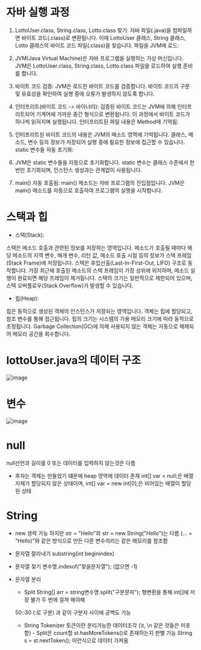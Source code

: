 # 자바 실행 과정

1. LottoUser.class, String.class, Lotto.class 찾기:
  자바 파일(.java)을 컴파일하면 바이트 코드(.class)로 변환됩니다. 이때 LottoUser 클래스, String 클래스, Lotto 클래스의 바이트 코드 파일(.class)을 찾습니다.
  파일을 JVM에 로드:
2. JVM(Java Virtual Machine)은 자바 프로그램을 실행하는 가상 머신입니다. JVM은 LottoUser.class, String.class, Lotto.class 파일을 로드하여 실행 준비를 합니다.

3. 바이트 코드 검증:
   JVM은 로드한 바이트 코드를 검증합니다. 바이트 코드의 구문 및 유효성을 확인하여 실행 중에 오류가 발생하지 않도록 합니다.
  
4. 인터프리트(바이트 코드 -> 바이너리):
  검증된 바이트 코드는 JVM에 의해 인터프리트되어 기계어에 가까운 중간 형식으로 변환됩니다. 이 과정에서 바이트 코드가 하나씩 읽혀지며 실행됩니다.
  인터프리트된 파일 내용은 Method에 기억됨:

5. 인터프리트된 바이트 코드의 내용은 JVM의 메소드 영역에 기억됩니다. 클래스, 메소드, 변수 등의 정보가 저장되어 실행 중에 필요한 정보에 접근할 수 있습니다.
   static 변수들 자동 초기화: 

6. JVM은 static 변수들을 자동으로 초기화합니다. static 변수는 클래스 수준에서 한 번만 초기화되며, 인스턴스 생성과는 관계없이 사용됩니다.

7. main() 자동 호출됨:
   main() 메소드는 자바 프로그램의 진입점입니다. JVM은 main() 메소드를 자동으로 호출하여 프로그램의 실행을 시작합니다.

# 스택과 힙
- 스택(Stack):

스택은 메소드 호출과 관련된 정보를 저장하는 영역입니다.
메소드가 호출될 때마다 해당 메소드의 지역 변수, 매개 변수, 리턴 값, 메소드 호출 시점 등의 정보가 스택 프레임(Stack Frame)에 저장됩니다.
스택은 후입선출(Last-In-First-Out, LIFO) 구조로 동작합니다. 가장 최근에 호출된 메소드의 스택 프레임이 가장 상위에 위치하며, 메소드 실행이 완료되면 해당 프레임이 제거됩니다.
스택의 크기는 일반적으로 제한되어 있으며, 스택 오버플로우(Stack Overflow)가 발생할 수 있습니다.
- 힙(Heap):

힙은 동적으로 생성된 객체의 인스턴스가 저장되는 영역입니다.
객체는 힙에 할당되고, 참조 변수를 통해 접근됩니다.
힙의 크기는 시스템의 가용 메모리 크기에 따라 동적으로 조정됩니다.
Garbage Collection(GC)에 의해 사용되지 않는 객체는 자동으로 해제되어 메모리 공간을 회수합니다.

# lottoUser.java의 데이터 구조
![image](https://github.com/tnduf6864/TIL/assets/66365553/27105a35-cf0b-42b1-b3c4-dda8f2e385f2)

# 변수
![image](https://github.com/tnduf6864/TIL/assets/66365553/58e7352f-50c1-4b4b-bc6a-abf4da00915b)

# null
null선언과 길이를 0 또는 데이터를 입력하지 않는것은 다름
- 후자는 객체는 만들었기 떄문에 heap 영역에 데이터 존재
  int[] var = null;은 배열 자체가 할당되지 않은 상태이며, int[] var = new int[0];은 비어있는 배열이 할당된 상태

# String
- new 생략 가능 하지만
  str = "Hello"와 str = new String("Hello")는 다름
  (... = "Hello)"와 같은 방식으로 만든 다른 변수끼리는 같은 메모리를 참조함 
  
- 문자열 잘라내기
  substring(int beginindex)
  
- 문자열 찾기
  변수명.indexof("찾을문자열"); (없으면 -1)
  
- 문자열 분리
  + Split 
  String[] arr = string변수명.split("구분문자");
  형변환을 통해 int[]에 저장 불가 두 번에 걸쳐 해야해
  
  50::30 (:로 구분) 과 같이 구분자 사이에 공백도 가능
  
  + String Tokenizer
    토큰이란 분리가능한 데이터조각 (\t, \n 같은 것들은 미포함) - Split은 count함
    st.hasMoreTokens()로 존재하는지 판별 가능
    String s = st.nextToken(); 이런식으로 데이터 가져옴
      
